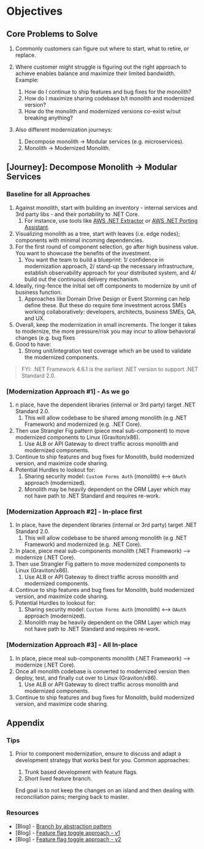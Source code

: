 # Objectives

<todo>

## Core Problems to Solve

1. Commonly customers can figure out where to start, what to retire, or replace.

1. Where customer might struggle is figuring out the right approach to achieve enables balance and maximize their limited bandwidth. Example:
    1. How do I continue to ship features and bug fixes for the monolith?
    2. How do I maximize sharing codebase b/t monolith and modernized version?
    3. How do the monolith and modernized versions co-exist w/out breaking anything?

1. Also different modernization journeys:
    1. Decompose monolith → Modular services (e.g. microservices).
    2. Monolith → Modernized Monolith.

## [Journey]: Decompose Monolith → Modular Services

### Baseline for all Approaches

1. Against monolith, start with building an inventory - internal services and 3rd party libs - and their portability to .NET Core.
    1. For instance, use tools like [AWS .NET Extractor](https://aws.amazon.com/microservice-extractor/) or [AWS .NET Porting Assistant](https://aws.amazon.com/porting-assistant-dotnet/).
1. Visualizing monolith as a tree, start with leaves (i.e. edge nodes); components with minimal incoming dependencies.
1. For the first round of component selection, go after high business value. You want to showcase the benefits of the investment.
    1. You want the team to build a blueprint: 1/ confidence in modernization approach, 2/ stand-up the necessary infrastructure, establish observability approach for your distributed system, and 4/ build out the continuous delivery mechanism.
1. Ideally, ring-fence the initial set off components to modernize by unit of business function.
    1. Approaches like Domain Drive Design or Event Storming can help define these. But these do require time investment across SMEs working collaboratively: developers, architects, business SMEs, QA, and UX.
1. Overall, keep the modernization in small increments. The longer it takes to modernize, the more pressure/risk you may incur to allow behavioral changes (e.g. bug fixes  
1. Good to have:
    1. Strong unit/integration test coverage which an be used to validate the modernized components.

> FYI: .NET Framework 4.6.1 is the earliest .NET version to support .NET Standard 2.0.

### [Modernization Approach #1] - As we go

1. n place, have the dependent libraries  (internal or 3rd party) target .NET Standard 2.0.
    1. This will allow codebase to be shared among monolith (e.g .NET Framework) and modernized (e.g. .NET Core).
1. Then use Strangler Fig pattern (piece meal sub-component) to move modernized components to Linux (Graviton/x86).
    1. Use ALB or API Gateway to direct traffic across monolith and modernized components.
1. Continue to ship features and bug fixes for Monolith, build modernized version, and maximize code sharing.
1. Potential Hurdles to lookout for:
    1. Sharing security model: `Custom Forms Auth` (monolith) <--> `OAuth` approach (modernized).
    2. Monolith may be heavily dependent on the ORM Layer which may not have path to .NET Standard and requires re-work.

### [Modernization Approach #2] - In-place first

1. In place, have the dependent libraries (internal or 3rd party) target .NET Standard 2.0.
    1. This will allow codebase to be shared among monolith (e.g .NET Framework) and modernized (e.g. .NET Core).
1. In place, piece meal sub-components monolith (.NET Framework) --> modernize (.NET Core).
1. Then use Strangler Fig pattern to move modernized components to Linux (Graviton/x86).
    1. Use ALB or API Gateway to direct traffic across monolith and modernized components.
1. Continue to ship features and bug fixes for Monolith, build modernized version, and maximize code sharing.
1. Potential Hurdles to lookout for:
    1. Sharing security model: `Custom Forms Auth` (monolith) <--> `OAuth` approach (modernized).
    2. Monolith may be heavily dependent on the ORM Layer which may not have path to .NET Standard and requires re-work.

### [Modernization Approach #3] - All In-place

1. In place, piece meal sub-components monolith (.NET Framework) --> modernize (.NET Core).
1. Once all monolith codebase is converted to modernized version then deploy, test, and finally cut over to Linux (Graviton/x86).
    1. Use ALB or API Gateway to direct traffic across monolith and modernized components.
1. Continue to ship features and bug fixes for Monolith, build modernized version, and maximize code sharing.

## Appendix

### Tips

1. Prior to component modernization, ensure to discuss and adapt a development strategy that works best for you. Common approaches:
    1. Trunk based development with feature flags.
    1. Short lived feature branch.

    End goal is to not keep the changes on an island and then dealing with reconciliation pains; merging back to master.

### Resources

- [Blog] - [Branch by abstraction pattern](https://continuousdelivery.com/2011/05/make-large-scale-changes-incrementally-with-branch-by-abstraction/)
- [Blog] - [Feature flag toggle approach - v1](https://martinfowler.com/articles/feature-toggles.html)
- [Blog] - [Feature flag toggle approach - v2](https://www.cloudbees.com/blog/future-of-feature-flags)
